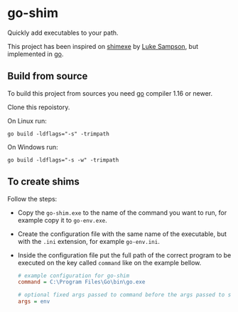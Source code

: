 # go-shim

Quickly add executables to your path.

This project has been inspired on [shimexe](https://github.com/lukesampson/shimexe) by [Luke Sampson](https://github.com/lukesampson), but implemented in [go](https://golang.org).

## Build from source

To build this project from sources you need [go](https://golang.org) compiler 1.16 or newer.

Clone this repoistory.

On Linux run:

```shell
go build -ldflags="-s" -trimpath
```

On Windows run:

```shell
go build -ldflags="-s -w" -trimpath
```

## To create shims

Follow the steps:

* Copy the `go-shim.exe` to the name of the command you want to run, for example copy it to `go-env.exe`.

* Create the configuration file with the same name of the executable, but with the `.ini` extension, for example `go-env.ini`.

* Inside the configuration file put the full path of the correct program to be executed on the key called `command` like on the example bellow.

  ```ini
  # example configuration for go-shim
  command = C:\Program Files\Go\bin\go.exe

  # optional fixed args passed to command before the args passed to shim
  args = env
  ```
